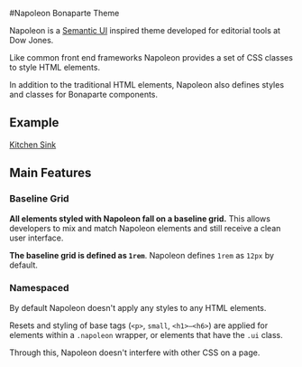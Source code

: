 #Napoleon Bonaparte Theme

Napoleon is a [Semantic UI](http://semantic-ui.com/) inspired theme developed for editorial tools at Dow Jones.

Like common front end frameworks Napoleon provides a set of CSS classes to style HTML elements.

In addition to the traditional HTML elements, Napoleon also defines styles and classes for Bonaparte components.

## Example

[Kitchen Sink](http://bonaparte.github.io/theme-napoleon/examples/kitchen-sink.html)

## Main Features

### Baseline Grid

**All elements styled with Napoleon fall on a baseline grid.** This allows developers to mix and match Napoleon elements and still receive a clean user interface.

**The baseline grid is defined as `1rem`**. Napoleon defines `1rem` as `12px` by default.

### Namespaced

By default Napoleon doesn't apply any styles to any HTML elements.

Resets and styling of base tags (`<p>`, `small`, `<h1>–<h6>`) are applied for elements within a `.napoleon` wrapper, or elements that have the `.ui` class.

Through this, Napoleon doesn't interfere with other CSS on a page.



